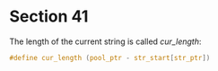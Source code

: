 # Section 41

The length of the current string is called *cur_length*:

```c include/strings.h
#define cur_length (pool_ptr - str_start[str_ptr])
```